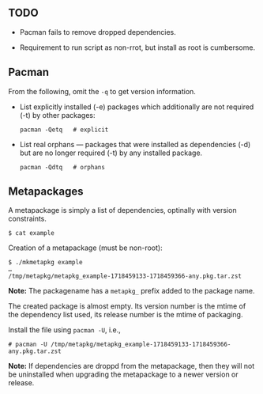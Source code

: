 
TODO
----

  * Pacman fails to remove dropped dependencies.

  * Requirement to run script as non-rrot, but install as root is
    cumbersome.


Pacman
------

From the following, omit the `-q` to get version information.

  * List explicitly installed (-e) packages which additionally are not
    required (-t) by other packages:

        pacman -Qetq   # explicit

  * List real orphans — packages that were installed as dependencies
    (-d) but are no longer required (-t) by any installed package.

        pacman -Qdtq   # orphans


Metapackages
------------

A metapackage is simply a list of dependencies, optinally with version
constraints.

    $ cat example

Creation of a metapackage (must be non-root):

    $ ./mkmetapkg example
    …
    /tmp/metapkg/metapkg_example-1718459133-1718459366-any.pkg.tar.zst

**Note:** The packagename has a `metapkg_` prefix added to the package
name.

The created package is almost empty.  Its version number is the mtime
of the dependency list used, its release number is the mtime of
packaging.

Install the file using `pacman -U`, i.e.,

    # pacman -U /tmp/metapkg/metapkg_example-1718459133-1718459366-any.pkg.tar.zst

**Note:** If dependencies are droppd from the metapackage, then they
will not be uninstalled when upgrading the metapackage to a newer
version or release.
